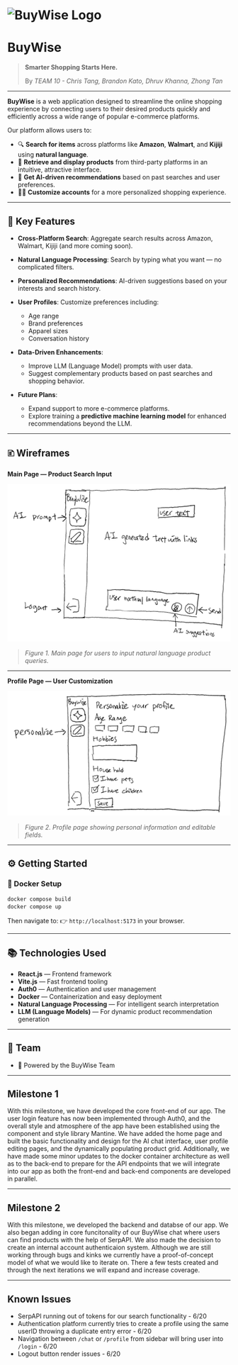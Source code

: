 # ![BuyWise Logo](https://i.imgur.com/dT2YmiJ.png)

# **BuyWise**

> **Smarter Shopping Starts Here.**
>
> By *TEAM 10 - Chris Tang, Brandon Kato, Dhruv Khanna, Zhong Tan*

---

**BuyWise** is a web application designed to streamline the online shopping experience by connecting users to their desired products quickly and efficiently across a wide range of popular e-commerce platforms.

Our platform allows users to:

* 🔍 **Search for items** across platforms like **Amazon**, **Walmart**, and **Kijiji** using **natural language**.
* 🛒 **Retrieve and display products** from third-party platforms in an intuitive, attractive interface.
* 🤖 **Get AI-driven recommendations** based on past searches and user preferences.
* 🧑‍💻 **Customize accounts** for a more personalized shopping experience.

---

## 🚀 **Key Features**

* **Cross-Platform Search**: Aggregate search results across Amazon, Walmart, Kijiji (and more coming soon).
* **Natural Language Processing**: Search by typing what you want — no complicated filters.
* **Personalized Recommendations**: AI-driven suggestions based on your interests and search history.
* **User Profiles**: Customize preferences including:

  * Age range
  * Brand preferences
  * Apparel sizes
  * Conversation history
* **Data-Driven Enhancements**:

  * Improve LLM (Language Model) prompts with user data.
  * Suggest complementary products based on past searches and shopping behavior.
* **Future Plans**:

  * Expand support to more e-commerce platforms.
  * Explore training a **predictive machine learning model** for enhanced recommendations beyond the LLM.

---

## 🗈️ **Wireframes**

**Main Page — Product Search Input**

![Main Page Wireframe](wireframe_prompt.png)

> *Figure 1. Main page for users to input natural language product queries.*

---

**Profile Page — User Customization**

![Profile Page Wireframe](wireframe_profile.png)

> *Figure 2. Profile page showing personal information and editable fields.*

---

## ⚙️ **Getting Started**

### 🐳 Docker Setup

```bash
docker compose build
docker compose up
```

Then navigate to:
👉 `http://localhost:5173` in your browser.

---

## 📚 **Technologies Used**

* **React.js** — Frontend framework
* **Vite.js** — Fast frontend tooling
* **Auth0** — Authentication and user management
* **Docker** — Containerization and easy deployment
* **Natural Language Processing** — For intelligent search interpretation
* **LLM (Language Models)** — For dynamic product recommendation generation

---

## 👥 **Team**

* 🚀 Powered by the BuyWise Team

---

## **Milestone 1**
With this milestone, we have developed the core front-end of our app. The user login feature has now been implemented through Auth0, and the overall style and atmosphere of the app have been established using the component and style library Mantine. We have added the home page and built the basic functionality and design for the AI chat interface, user profile editing pages, and the dynamically populating product grid. Additionally, we have made some minor updates to the docker container architecture as well as to the back-end to prepare for the API endpoints that we will integrate into our app as both the front-end and back-end components are developed in parallel.

---

## **Milestone 2**
With this milestone, we developed the backend and databse of our app. We also began adding in core funcitonality of our BuyWise chat where users can find products with the help of SerpAPI. We also made the decision to create an internal account authenticaion system. Although we are still working through bugs and kinks we currently have a proof-of-concept model of what we would like to iterate on. There a few tests created and through the next iterations we will expand and increase coverage.

---

## **Known Issues**
- SerpAPI running out of tokens for our search functionality - 6/20
- Authentication platform currently tries to create a profile using the same userID throwing a duplicate entry error - 6/20
- Navigation between `/chat` or `/profile` from sidebar will bring user into `/login` - 6/20
- Logout button render issues - 6/20